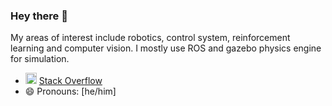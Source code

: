 ### Hey there 👋 
<!--
**anubhav1772/anubhav1772** is a ✨ _special_ ✨ repository because its `README.md` (this file) appears on your GitHub profile.
![](https://komarev.com/ghpvc/?username=anubhav1772&style=flat&color=lightgrey) 
<a href="https://stackoverflow.com/users/5810950/anubhav-singh?tab=profile"><img src="https://edent.github.io/SuperTinyIcons/images/svg/stackoverflow.svg" width="16" title="Stack Overflow">StackOverflow</a> 
Here are some ideas to get you started:
- 🔭 I’m currently working on ...
- 📫 How to reach me: 
-->
My areas of interest include robotics, control system, reinforcement learning and computer vision. I mostly use ROS and gazebo physics engine for simulation.  
- <img src="https://skillicons.dev/icons?i=stackoverflow" width="18" title="Stack Overflow"/> <a href="https://stackoverflow.com/users/5810950/anubhav-singh?tab=profile"> Stack Overflow</a>
- 😄 Pronouns: [he/him]

